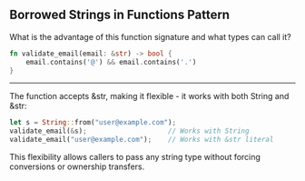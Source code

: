 ## Borrowed Strings in Functions Pattern

What is the advantage of this function signature and what types can call it?
```rust
fn validate_email(email: &str) -> bool {
    email.contains('@') && email.contains('.')
}
```

---

The function accepts &str, making it flexible - it works with both String and &str:
```rust
let s = String::from("user@example.com");
validate_email(&s);                    // Works with String
validate_email("user@example.com");    // Works with &str literal
```
This flexibility allows callers to pass any string type without forcing conversions or ownership transfers.

